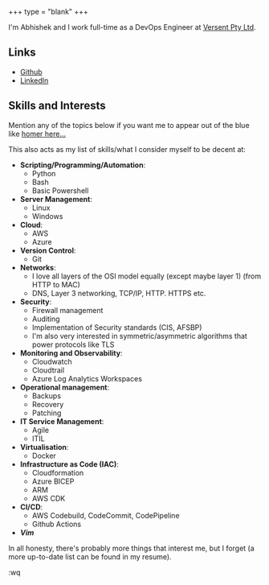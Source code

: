 +++
type = "blank"
+++

I'm Abhishek and I work full-time as a DevOps Engineer at [Versent Pty Ltd](https://versent.com.au/).

## Links

* [Github](https://github.com/velvetSymphony)
* [LinkedIn](https://linkedin.co/in/its-abhishek-chandrasekar)


## Skills and Interests
Mention any of the topics below if you want me to appear out of the blue like [homer here...](https://imgur.com/gallery/Pu8EvaA)

This also acts as my list of skills/what I consider myself to be decent at:

- **Scripting/Programming/Automation**:
    - Python
    - Bash
    - Basic Powershell
- **Server Management**: 
    - Linux 
    - Windows
- **Cloud**:
    - AWS
    - Azure
- **Version Control**: 
    - Git
- **Networks**:
    - I love all layers of the OSI model equally (except maybe layer 1) (from HTTP to MAC)
    - DNS, Layer 3 networking, TCP/IP, HTTP. HTTPS etc.
- **Security**:
    - Firewall management
    - Auditing
    - Implementation of Security standards (CIS, AFSBP)
    - I'm also very interested in symmetric/asymmetric algorithms that power protocols like TLS
- **Monitoring and Observability**:
    - Cloudwatch 
    - Cloudtrail
    - Azure Log Analytics Workspaces
- **Operational management**: 
    - Backups 
    - Recovery 
    - Patching
- **IT Service Management**: 
    - Agile 
    - ITIL
- **Virtualisation**:
    - Docker
- **Infrastructure as Code (IAC)**:
    - Cloudformation 
    - Azure BICEP
    - ARM 
    - AWS CDK
- **CI/CD**:
    - AWS Codebuild, CodeCommit, CodePipeline
    - Github Actions
- ***Vim***

In all honesty, there's probably more things that interest me, but I forget (a more up-to-date list can be found in my resume).

:wq
